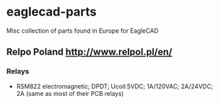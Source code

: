 # eaglecad-parts
Misc collection of parts found in Europe for EagleCAD

## Relpo Poland http://www.relpol.pl/en/
### Relays

- RSM822 electromagnetic; DPDT; Ucoil:5VDC; 1A/120VAC; 2A/24VDC; 2A (same as most of their PCB relays)

